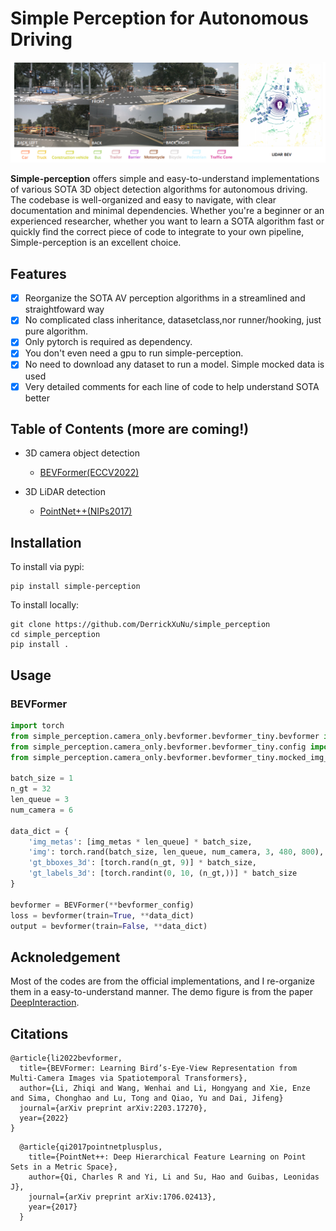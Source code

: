# Simple Perception for Autonomous Driving
![](imgs/example.png)

**Simple-perception** offers simple and easy-to-understand implementations of various SOTA 3D object detection algorithms for autonomous driving. The codebase is well-organized and easy to navigate, with clear documentation and minimal dependencies. Whether you're a beginner or an experienced researcher, whether you want to learn a SOTA algorithm fast or quickly find the correct piece of code to integrate to your own pipeline, Simple-perception is an excellent choice.

## Features
- [x] Reorganize the SOTA AV perception algorithms in a streamlined and straightfoward way
- [x] No complicated class inheritance, datasetclass,nor runner/hooking, just pure algorithm. 
- [x] Only pytorch is required as dependency. 
- [x] You don't even need a gpu to run simple-perception.
- [x] No need to download any dataset to run a model. Simple mocked data is used
- [x] Very detailed comments for each line of code to help understand SOTA better

## Table of Contents (more are coming!)
- 3D camera object detection
  - [BEVFormer(ECCV2022)](https://arxiv.org/abs/2203.17270)
    
- 3D LiDAR detection
  - [PointNet++(NIPs2017)](https://arxiv.org/abs/1706.02413)
    
## Installation
To install via pypi:
```commandline
pip install simple-perception
```
To install locally:
```commandline
git clone https://github.com/DerrickXuNu/simple_perception
cd simple_perception
pip install .
```

## Usage
### BEVFormer
```python
import torch
from simple_perception.camera_only.bevformer.bevformer_tiny.bevformer import BEVFormer
from simple_perception.camera_only.bevformer.bevformer_tiny.config import bevformer_config
from simple_perception.camera_only.bevformer.bevformer_tiny.mocked_img_meta import img_metas 

batch_size = 1
n_gt = 32
len_queue = 3
num_camera = 6

data_dict = {
    'img_metas': [img_metas * len_queue] * batch_size,
    'img': torch.rand(batch_size, len_queue, num_camera, 3, 480, 800),
    'gt_bboxes_3d': [torch.rand(n_gt, 9)] * batch_size,
    'gt_labels_3d': [torch.randint(0, 10, (n_gt,))] * batch_size
}

bevformer = BEVFormer(**bevformer_config)
loss = bevformer(train=True, **data_dict)
output = bevformer(train=False, **data_dict)

```
## Acknoledgement
Most of the codes are from the official implementations, and I re-organize them in a easy-to-understand manner. The demo figure is from the paper [DeepInteraction](https://arxiv.org/pdf/2208.11112v2.pdf).
## Citations
```shell
@article{li2022bevformer,
  title={BEVFormer: Learning Bird’s-Eye-View Representation from Multi-Camera Images via Spatiotemporal Transformers},
  author={Li, Zhiqi and Wang, Wenhai and Li, Hongyang and Xie, Enze and Sima, Chonghao and Lu, Tong and Qiao, Yu and Dai, Jifeng}
  journal={arXiv preprint arXiv:2203.17270},
  year={2022}
}
```

```shell
  @article{qi2017pointnetplusplus,
    title={PointNet++: Deep Hierarchical Feature Learning on Point Sets in a Metric Space},
    author={Qi, Charles R and Yi, Li and Su, Hao and Guibas, Leonidas J},
    journal={arXiv preprint arXiv:1706.02413},
    year={2017}
  }
```
